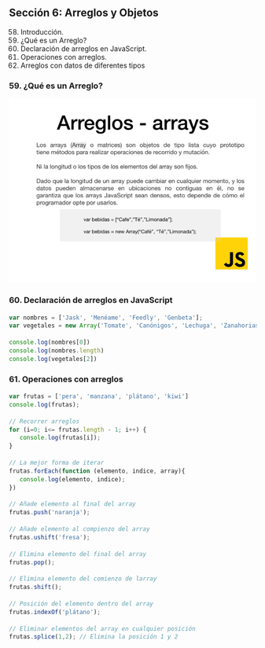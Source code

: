 ## Sección 6: Arreglos y Objetos
58. Introducción.
59. ¿Qué es un Arreglo?
60. Declaración de arreglos en JavaScript.
61. Operaciones con arreglos.
62. Arreglos con datos de diferentes tipos

### 59. ¿Qué es un Arreglo?
![Arreglos - Arrays](../recursos/59_01.png)

### 60. Declaración de arreglos en JavaScript
```javascript
var nombres = ['Jask', 'Menéame', 'Feedly', 'Genbeta'];
var vegetales = new Array('Tomate', 'Canónigos', 'Lechuga', 'Zanahorias');

console.log(nombres[0])
console.log(nombres.length)
console.log(vegetales[2])
```
### 61. Operaciones con arreglos
```javascript
var frutas = ['pera', 'manzana', 'plátano', 'kiwi']
console.log(frutas);

// Recorrer arreglos
for (i=0; i<= frutas.length - 1; i++) {
   console.log(frutas[i]);
}

// La mejor forma de iterar
frutas.forEach(function (elemento, indice, array){
   console.log(elemento, indice);
})

// Añade elemento al final del array
frutas.push('naranja');

// Añade elemento al compienzo del array
frutas.ushift('fresa');

// Elimina elemento del final del array
frutas.pop();

// Elimina elemento del comienzo de larray
frutas.shift();

// Posición del elemento dentro del array
frutas.indexOf('plátano');

// Eliminar elementos del array en cualquier posición
frutas.splice(1,2); // Elimina la posición 1 y 2
```